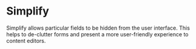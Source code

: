 Simplify
========

Simplify allows particular fields to be hidden from the user interface. This helps to de-clutter forms and present a more user-friendly experience to content editors.
